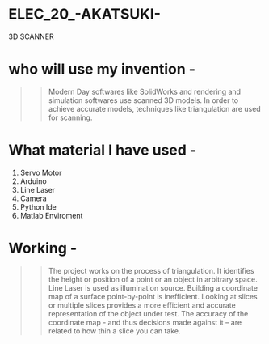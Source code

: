 # ELEC_20_-AKATSUKI-
3D SCANNER

# who will use my invention -
>> Modern Day softwares like SolidWorks and rendering and simulation softwares use scanned 3D models.
>> In order to achieve accurate models, techniques like triangulation are used for scanning.

# What material I have used -
1. Servo Motor
2. Arduino
3. Line Laser
4. Camera
5. Python Ide
6. Matlab Enviroment

# Working -
>> The project works on the process of triangulation. It identifies the height or position of a point or an object in arbitrary space. 
>> Line Laser is used as illumination source.
>> Building a coordinate map of a surface point-by-point is inefficient. Looking at slices or multiple slices provides a more efficient and accurate representation of the object under test. The accuracy of the coordinate map - and thus decisions made against it – are related to how thin a slice you can take. 
